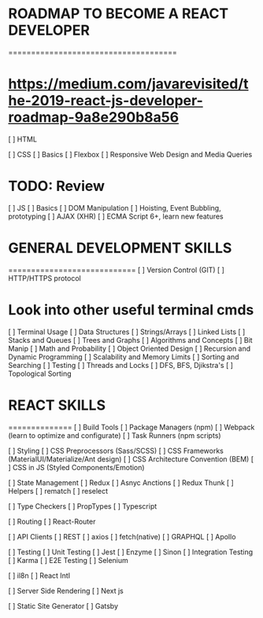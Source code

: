 # ROADMAP TO BECOME A REACT DEVELOPER
=====================================
# https://medium.com/javarevisited/the-2019-react-js-developer-roadmap-9a8e290b8a56

[ ] HTML

[ ] CSS
  [ ] Basics
  [ ] Flexbox
  [ ] Responsive Web Design and Media Queries

# TODO: Review
[ ] JS
  [ ] Basics
  [ ] DOM Manipulation
  [ ] Hoisting, Event Bubbling, prototyping
  [ ] AJAX (XHR)
  [ ] ECMA Script 6+, learn new features

# GENERAL DEVELOPMENT SKILLS
============================
[ ] Version Control (GIT)
[ ] HTTP/HTTPS protocol
# Look into other useful terminal cmds
[ ] Terminal Usage 
[ ] Data Structures
  [ ] Strings/Arrays
  [ ] Linked Lists
  [ ] Stacks and Queues
  [ ] Trees and Graphs
[ ] Algorithms and Concepts
  [ ] Bit Manip
  [ ] Math and Probability
  [ ] Object Oriented Design
  [ ] Recursion and Dynamic Programming
  [ ] Scalability and Memory Limits
  [ ] Sorting and Searching
  [ ] Testing
  [ ] Threads and Locks
  [ ] DFS, BFS, Djikstra's
  [ ] Topological Sorting

# REACT SKILLS
==============
[ ] Build Tools
  [ ] Package Managers (npm)
  [ ] Webpack (learn to optimize and configurate)
  [ ] Task Runners (npm scripts)

[ ] Styling
  [ ] CSS Preprocessors (Sass/SCSS)
  [ ] CSS Frameworks (MaterialUI/Materialize/Ant design)
  [ ] CSS Architecture Convention (BEM)
  [ ] CSS in JS (Styled Components/Emotion)

[ ] State Management 
  [ ] Redux
    [ ] Asnyc Anctions
      [ ] Redux Thunk
    [ ] Helpers
      [ ] rematch
      [ ] reselect

[ ] Type Checkers
  [ ] PropTypes 
  [ ] Typescript

[ ] Routing
  [ ] React-Router

[ ] API Clients
  [ ] REST
    [ ] axios
    [ ] fetch(native)
  [ ] GRAPHQL
    [ ] Apollo

[ ] Testing
  [ ] Unit Testing
    [ ] Jest
    [ ] Enzyme
    [ ] Sinon
  [ ] Integration Testing
    [ ] Karma
  [ ] E2E Testing
    [ ] Selenium

[ ] il8n
  [ ] React Intl

[ ] Server Side Rendering
  [ ] Next js

[ ] Static Site Generator
  [ ] Gatsby